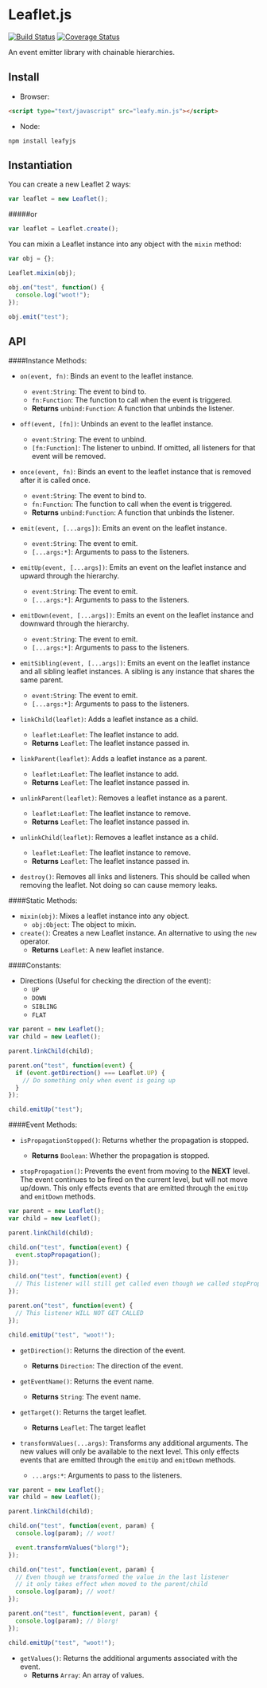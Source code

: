 Leaflet.js
=================

[![Build Status](https://travis-ci.org/steelsojka/leafyjs.svg?branch=master)](https://travis-ci.org/steelsojka/leafyjs)
[![Coverage Status](https://coveralls.io/repos/steelsojka/leafyjs/badge.png)](https://coveralls.io/r/steelsojka/leafyjs)

An event emitter library with chainable hierarchies.

Install
-------
* Browser:
```html
<script type="text/javascript" src="leafy.min.js"></script>
```
* Node:
```
npm install leafyjs
```

Instantiation
-------------
You can create a new Leaflet 2 ways:
```javascript
var leaflet = new Leaflet();
```
#####or
```javascript
var leaflet = Leaflet.create();
```

You can mixin a Leaflet instance into any object with the `mixin` method:
```javascript
var obj = {};

Leaflet.mixin(obj);

obj.on("test", function() {
  console.log("woot!");
});

obj.emit("test");
```

API
---

####Instance Methods:
* `on(event, fn)`: Binds an event to the leaflet instance.
  * `event:String`: The event to bind to.
  * `fn:Function`: The function to call when the event is triggered.
  * **Returns** `unbind:Function`: A function that unbinds the listener.

* `off(event, [fn])`: Unbinds an event to the leaflet instance.
  * `event:String`: The event to unbind.
  * `[fn:Function]`: The listener to unbind. If omitted, all listeners for that event will be removed.

* `once(event, fn)`: Binds an event to the leaflet instance that is removed after it is called once.
  * `event:String`: The event to bind to.
  * `fn:Function`: The function to call when the event is triggered.
  * **Returns** `unbind:Function`: A function that unbinds the listener.

* `emit(event, [...args])`: Emits an event on the leaflet instance.
  * `event:String`: The event to emit.
  * `[...args:*]`: Arguments to pass to the listeners.

* `emitUp(event, [...args])`: Emits an event on the leaflet instance and upward through the hierarchy.
  * `event:String`: The event to emit.
  * `[...args:*]`: Arguments to pass to the listeners.

* `emitDown(event, [...args])`: Emits an event on the leaflet instance and downward through the hierarchy.
  * `event:String`: The event to emit.
  * `[...args:*]`: Arguments to pass to the listeners.

* `emitSibling(event, [...args])`: Emits an event on the leaflet instance and all sibling leaflet instances.
  A sibling is any instance that shares the same parent.
  * `event:String`: The event to emit.
  * `[...args:*]`: Arguments to pass to the listeners.

* `linkChild(leaflet)`: Adds a leaflet instance as a child.
  * `leaflet:Leaflet`: The leaflet instance to add.
  * **Returns** `Leaflet`: The leaflet instance passed in.

* `linkParent(leaflet)`: Adds a leaflet instance as a parent.
  * `leaflet:Leaflet`: The leaflet instance to add.
  * **Returns** `Leaflet`: The leaflet instance passed in.

* `unlinkParent(leaflet)`: Removes a leaflet instance as a parent.
  * `leaflet:Leaflet`: The leaflet instance to remove.
  * **Returns** `Leaflet`: The leaflet instance passed in.

* `unlinkChild(leaflet)`: Removes a leaflet instance as a child.
  * `leaflet:Leaflet`: The leaflet instance to remove.
  * **Returns** `Leaflet`: The leaflet instance passed in.

* `destroy()`: Removes all links and listeners. This should be called when removing the leaflet. Not doing so can cause memory leaks.

####Static Methods:
* `mixin(obj)`: Mixes a leaflet instance into any object.
  * `obj:Object`: The object to mixin.
* `create()`: Creates a new Leaflet instance. An alternative to using the `new` operator.
  * **Returns** `Leaflet`: A new leaflet instance.

####Constants:
* Directions (Useful for checking the direction of the event):
  * `UP`
  * `DOWN`
  * `SIBLING`
  * `FLAT`

```javascript
var parent = new Leaflet();
var child = new Leaflet();

parent.linkChild(child);

parent.on("test", function(event) {
  if (event.getDirection() === Leaflet.UP) {
    // Do something only when event is going up
  }
});

child.emitUp("test");
```

####Event Methods:
* `isPropagationStopped()`: Returns whether the propagation is stopped.
  * **Returns** `Boolean`: Whether the propagation is stopped.

* `stopPropagation()`: Prevents the event from moving to the **NEXT** level. The event continues to be fired on the current
  level, but will not move up/down. This only effects events that are emitted through the `emitUp` and `emitDown` methods.

```javascript
var parent = new Leaflet();
var child = new Leaflet();

parent.linkChild(child);

child.on("test", function(event) {
  event.stopPropagation();
});

child.on("test", function(event) {
  // This listener will still get called even though we called stopPropagation on the previous listener
});

parent.on("test", function(event) {
  // This listener WILL NOT GET CALLED
});

child.emitUp("test", "woot!");
```

* `getDirection()`: Returns the direction of the event.
  * **Returns** `Direction`: The direction of the event.

* `getEventName()`: Returns the event name.
  * **Returns** `String`: The event name.

* `getTarget()`: Returns the target leaflet.
  * **Returns** `Leaflet`: The target leaflet

* `transformValues(...args)`: Transforms any additional arguments. The new values will only be available to the next level.
  This only effects events that are emitted through the `emitUp` and `emitDown` methods.
  * `...args:*`: Arguments to pass to the listeners.

```javascript
var parent = new Leaflet();
var child = new Leaflet();

parent.linkChild(child);

child.on("test", function(event, param) {
  console.log(param); // woot!

  event.transformValues("blorg!");
});

child.on("test", function(event, param) {
  // Even though we transformed the value in the last listener
  // it only takes effect when moved to the parent/child
  console.log(param); // woot!
});

parent.on("test", function(event, param) {
  console.log(param); // blorg!
});

child.emitUp("test", "woot!");
```

* `getValues()`: Returns the additional arguments associated with the event.
  * **Returns** `Array`: An array of values.
